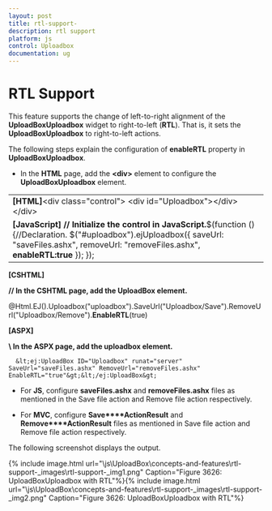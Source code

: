 ```yaml
---
layout: post
title: rtl-support-
description: rtl support 
platform: js
control: Uploadbox
documentation: ug
---
```


# RTL Support 

This feature supports the change of left-to-right alignment of the **UploadBoxUploadbox** widget to right-to-left (**RTL**). That is, it sets the **UploadBoxUploadbox** to right-to-left actions.

The following steps explain the configuration of **enableRTL** property in **UploadBoxUploadbox**. 

* In the **HTML** page, add the **&lt;div&gt;** element to configure the **UploadBoxUploadbox** element.



<table>
<tr>
<td>
<b>[HTML]</b>&lt;div class="control"&gt;        &lt;div id="Uploadbox"&gt;&lt;/div&gt;    &lt;/div&gt;</td></tr>
<tr>
<td>
<b>[JavaScript] </b> <b>// Initialize the control in JavaScript.</b>$(function () {//Declaration.            $("#uploadbox").ejUploadbox({                saveUrl: "saveFiles.ashx",                removeUrl: "removeFiles.ashx",                <b>enableRTL:true</b>            });        });</td></tr>
</table>


**[CSHTML]**

**// In the CSHTML page, add the UploadBox element.**

@Html.EJ().Uploadbox("uploadbox").SaveUrl("Uploadbox/Save").RemoveUrl("Uploadbox/Remove").**EnableRTL**(true)



**[ASPX]**

**\\ In the ASPX page, add the uploadbox element.**

      &lt;ej:UploadBox ID="Uploadbox" runat="server" SaveUrl="saveFiles.ashx" RemoveUrl="removeFiles.ashx" EnableRTL="true"&gt;&lt;/ej:UploadBox&gt;



* For **JS**, configure **saveFiles.ashx** and **removeFiles.ashx** files as mentioned in the Save file action and Remove file action respectively. 

* For **MVC**, configure **Save****ActionResult** and **Remove****ActionResult** files as mentioned in Save file action and Remove file action respectively.

The following screenshot displays the output.



{% include image.html url="\js\UploadBox\concepts-and-features\rtl-support-_images\rtl-support-_img1.png" Caption="Figure 3626: UploadBoxUploadbox with RTL"%}{% include image.html url="\js\UploadBox\concepts-and-features\rtl-support-_images\rtl-support-_img2.png" Caption="Figure 3626: UploadBoxUploadbox with RTL"%}

